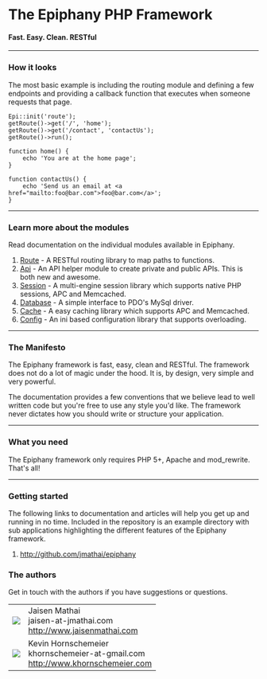 The Epiphany PHP Framework
=======================  
#### Fast. Easy. Clean. RESTful

---------------------------------------------

### How it looks

The most basic example is including the routing module and defining a few endpoints and providing a callback function that executes when someone requests that page.

    Epi::init('route');
    getRoute()->get('/', 'home');
    getRoute()->get('/contact', 'contactUs');
    getRoute()->run();
    
    function home() {
        echo 'You are at the home page';
    }

    function contactUs() {
        echo 'Send us an email at <a href="mailto:foo@bar.com">foo@bar.com</a>';
    }

----------------------------------------    

### Learn more about the modules

Read documentation on the individual modules available in Epiphany.

1. [Route][route] - A RESTful routing library to map paths to functions.
2. [Api][api] - An API helper module to create private and public APIs. This is both new and awesome.
3. [Session][session] - A multi-engine session library which supports native PHP sessions, APC and Memcached.
4. [Database][database] - A simple interface to PDO's MySql driver.
5. [Cache][cache] - A easy caching library which supports APC and Memcached.
6. [Config][config] - An ini based configuration library that supports overloading.

----------------------------------------


### The Manifesto

The Epiphany framework is fast, easy, clean and RESTful. The framework does not do a lot of magic under the hood. It is, by design, very simple and very powerful.

The documentation provides a few conventions that we believe lead to well written code but you're free to use any style you'd like. The framework never dictates how you should write or structure your application.

----------------------------------------

### What you need

The Epiphany framework only requires PHP 5+, Apache and mod_rewrite. That's all!

----------------------------------------

### Getting started

The following links to documentation and articles will help you get up and running in no time. Included in the repository is an example directory with sub applications highlighting the different features of the Epiphany framework.

1. <http://github.com/jmathai/epiphany>

### The authors

Get in touch with the authors if you have suggestions or questions.
<table>
  <tr>
    <td><img src="http://www.gravatar.com/avatar/e4d1f099d40e3b453be3355349b90457?s=60"></td><td valign="middle">Jaisen Mathai<br>jaisen-at-jmathai.com<br><a href="http://www.jaisenmathai.com">http://www.jaisenmathai.com</a></td>
  </tr>
  <tr>
    <td><img src="http://www.gravatar.com/avatar/nohash?s=60"></td><td valign="middle">Kevin Hornschemeier<br>khornschemeier-at-gmail.com<br><a href="http://www.khornschemeier.com">http://www.khornschemeier.com</a></td>
  </tr>

</table>


[route]: https://github.com/jmathai/epiphany/blob/master/docs/Route.markdown
[api]: https://github.com/jmathai/epiphany/blob/master/docs/Api.markdown
[session]: https://github.com/jmathai/epiphany/blob/master/docs/Session.markdown
[database]: https://github.com/jmathai/epiphany/blob/master/docs/Database.markdown
[cache]: https://github.com/jmathai/epiphany/blob/master/docs/Cache.markdown
[config]: https://github.com/jmathai/epiphany/blob/master/docs/Config.markdown
